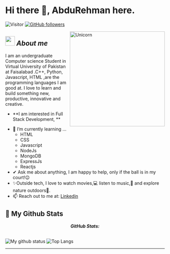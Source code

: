 # Hi there 👋, AbduRehman here. 
![Visitor](https://visitor-badge.laobi.icu/badge?page_id=Abdurehman101.repoName) [![GitHub followers](https://img.shields.io/github/followers/Abdurehman101.svg?style=social&label=Follow)](https://github.com/Abdurehman101?tab=followers)<br/>

<img align="right" width=300px alt="Unicorn" src="https://c.tenor.com/GN73MKBawZYAAAAi/busy-cute.gif" />

## <img src="https://media.giphy.com/media/ObNTw8Uzwy6KQ/giphy.gif" width="30px">&nbsp;***About me***

I am an undergraduate Computer science Student in Virtual University of Pakistan at Faisalabad .C++, Python, Javascript, HTML ,are the programming languages I am good at. I love to learn and build something new, productive, innovative and creative.
* **I am interested in Full Stack Development, **
- 🌱 I’m currently learning ...
  - HTML
  - CSS
  - Javascript
  - NodeJs
  - MongoDB
  - ExpressJs
  - Reactjs
- ✔ Ask me about anything, I am happy to help, only if the ball is in my court!😉<br>
- ✨Outside tech, I love to watch movies,💻 listen to music,🎵 and explore nature outdoors🌴.
- 📫 Reach out to me at: <a href="https://www.linkedin.com/in/abdu-rehman-076143249?" target="_blank" >Linkedin</a>

<h2>👀 My Github Stats</h2>

<div>
  <p align="center">
  <b><em>GitHub Stats:</em></b> <br/>
   <img srcset="[![GitHub Streak](https://streak-stats.demolab.com/?user=Abdurehman101&theme=default)](https://git.io/streak-stats)"> <br/><br/>
  
</div>

![My github status](https://github-readme-stats.vercel.app/api?username=Abdurehman101&show_icons=true&include_all_commits=true)
![Top Langs](https://github-readme-stats.vercel.app/api/top-langs/?username=Abdurehman101&layout=compact)

---------------------------------------------------------------------------------------------------------------------
